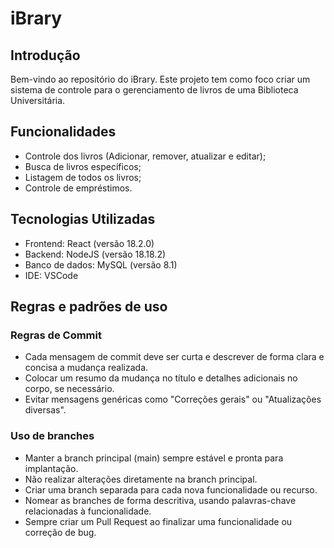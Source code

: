 # iBrary

## Introdução

Bem-vindo ao repositório do iBrary. Este projeto tem como foco criar um sistema de controle para o gerenciamento de livros de uma Biblioteca Universitária.

## Funcionalidades

- Controle dos livros (Adicionar, remover, atualizar e editar);
- Busca de livros específicos;
- Listagem de todos os livros;
- Controle de empréstimos.

## Tecnologias Utilizadas

- Frontend: React (versão 18.2.0)
- Backend: NodeJS (versão 18.18.2)
- Banco de dados: MySQL (versão 8.1)
- IDE: VSCode

## Regras e padrões de uso

### Regras de Commit

- Cada mensagem de commit deve ser curta e descrever de forma clara e concisa a mudança realizada.
- Colocar um resumo da mudança no título e detalhes adicionais no corpo, se necessário.
- Evitar mensagens genéricas como "Correções gerais" ou "Atualizações diversas".

### Uso de branches

- Manter a branch principal (main) sempre estável e pronta para implantação.
- Não realizar alterações diretamente na branch principal.
- Criar uma branch separada para cada nova funcionalidade ou recurso.
- Nomear as branches de forma descritiva, usando palavras-chave relacionadas à funcionalidade.
- Sempre criar um Pull Request ao finalizar uma funcionalidade ou correção de bug.
